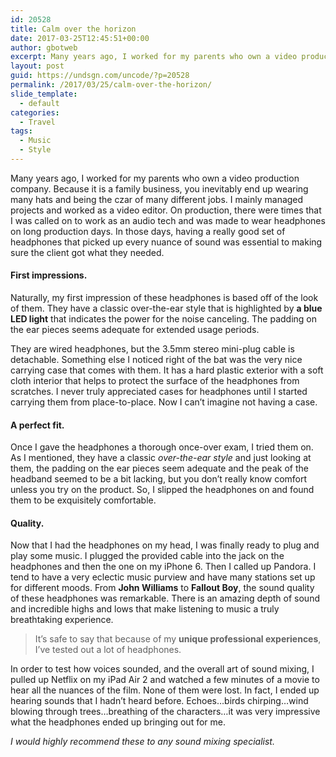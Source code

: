 ```yaml
---
id: 20528
title: Calm over the horizon
date: 2017-03-25T12:45:51+00:00
author: gbotweb
excerpt: Many years ago, I worked for my parents who own a video production company. Because it is a family business, you inevitably end up wearing many hats and being the czar of many different jobs. I mainly managed projects and worked as a video editor. On production, there were times that I was called on to work as an audio tech and was made to wear headphones on long production days. In those days, having a really good set of headphones that picked up every nuance of sound was essential to making sure the client got what they needed.
layout: post
guid: https://undsgn.com/uncode/?p=20528
permalink: /2017/03/25/calm-over-the-horizon/
slide_template:
  - default
categories:
  - Travel
tags:
  - Music
  - Style
---
```

Many years ago, I worked for my parents who own a video production company. Because it is a family business, you inevitably end up wearing many hats and being the czar of many different jobs. I mainly managed projects and worked as a video editor. On production, there were times that I was called on to work as an audio tech and was made to wear headphones on long production days. In those days, having a really good set of headphones that picked up every nuance of sound was essential to making sure the client got what they needed.

#### First impressions.

Naturally, my first impression of these headphones is based off of the look of them. They have a classic over-the-ear style that is highlighted by **a blue LED light** that indicates the power for the noise canceling. The padding on the ear pieces seems adequate for extended usage periods.

They are wired headphones, but the 3.5mm stereo mini-plug cable is detachable. Something else I noticed right of the bat was the very nice carrying case that comes with them. It has a hard plastic exterior with a soft cloth interior that helps to protect the surface of the headphones from scratches. I never truly appreciated cases for headphones until I started carrying them from place-to-place. Now I can’t imagine not having a case.

#### A perfect fit.

Once I gave the headphones a thorough once-over exam, I tried them on. As I mentioned, they have a classic _over-the-ear style_ and just looking at them, the padding on the ear pieces seem adequate and the peak of the headband seemed to be a bit lacking, but you don’t really know comfort unless you try on the product. So, I slipped the headphones on and found them to be exquisitely comfortable.

#### Quality.

Now that I had the headphones on my head, I was finally ready to plug and play some music. I plugged the provided cable into the jack on the headphones and then the one on my iPhone 6. Then I called up Pandora. I tend to have a very eclectic music purview and have many stations set up for different moods. From **John Williams** to **Fallout Boy**, the sound quality of these headphones was remarkable. There is an amazing depth of sound and incredible highs and lows that make listening to music a truly breathtaking experience.

> It’s safe to say that because of my **unique professional experiences**, I’ve tested out a lot of headphones.

In order to test how voices sounded, and the overall art of sound mixing, I pulled up Netflix on my iPad Air 2 and watched a few minutes of a movie to hear all the nuances of the film. None of them were lost. In fact, I ended up hearing sounds that I hadn’t heard before. Echoes…birds chirping…wind blowing through trees…breathing of the characters…it was very impressive what the headphones ended up bringing out for me.

_I would highly recommend these to any sound mixing specialist._